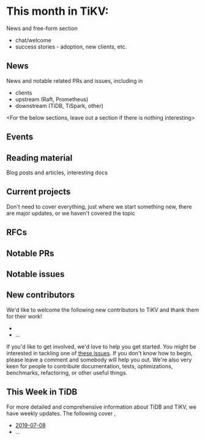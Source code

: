 # This month in TiKV: <month> <year>

News and free-form section

* chat/welcome
* success stories - adoption, new clients, etc.

## News

News and notable related PRs and issues, including in

* clients
* upstream (Raft, Prometheus)
* downstream (TiDB, TiSpark, other)

<For the below sections, leave out a section if there is nothing interesting>

## Events

## Reading material
Blog posts and articles, interesting docs

## Current projects

Don't need to cover everything, just where we start something new, there are major updates, or we haven't covered the topic

## RFCs

## Notable PRs

## Notable issues

## New contributors

<Feel free to innovate on the text in these sections>

We'd like to welcome the following new contributors to TiKV and thank them for their work!

* [<name>](https://github.com/<username>)
* ...

If you'd like to get involved, we'd love to help you get started. You might be interested in tackling one of [these issues](https://github.com/tikv/tikv/issues?q=is%3Aopen+is%3Aissue+label%3A%22D%3A+Easy%22+label%3A%22S%3A+HelpWanted%22). If you don't know how to begin, please leave a comment and somebody will help you out. We're also very keen for people to contribute documentation, tests, optimizations, benchmarks, refactoring, or other useful things.

## This Week in TiDB


For more detailed and comprehensive information about TiDB and TiKV, we have weekly updates. The following cover <month>,

* [2019-07-08](https://pingcap.com/weekly/2019-07-08-tidb-weekly/)
* ...